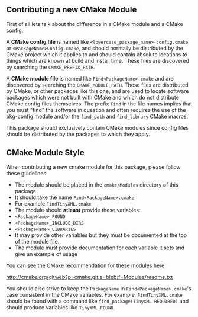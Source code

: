 ## Contributing a new CMake Module

First of all lets talk about the difference in a CMake module and a CMake config.

A **CMake config file** is named like `<lowercase_package_name>-config.cmake` or `<PackageName>Config.cmake`, and should normally be distributed by the CMake project which it applies to and should contain absolute locations to things which are known at build and install time. These files are discovered by searching the `CMAKE_PREFIX_PATH`.

A **CMake module file** is named like `Find<PackageName>.cmake` and are discovered by searching the `CMAKE_MODULE_PATH`. These files are distributed by CMake, or other packages like this one, and are used to locate software packages which were not built with CMake and which do not distribute CMake config files themselves. The prefix `Find` in the file names implies that you must "find" the software in question and often requires the use of the pkg-config module and/or the `find_path` and `find_library` CMake macros.

This package should exclusively contain CMake modules since config files should be distributed by the packages to which they apply.

## CMake Module Style

When contributing a new cmake module for this package, please follow these guidelines:

- The module should be placed in the `cmake/Modules` directory of this package
- It should take the name `Find<PackageName>.cmake`
 - For example `FindTinyXML.cmake`
- The module should **atleast** provide these variables:
 - `<PackageName>_FOUND`
 - `<PackageName>_INCLUDE_DIRS`
 - `<PackageName>_LIBRARIES`
 - It may provide other variables but they must be documented at the top of the module file.
- The module must provide documentation for each variable it sets and give an example of usage

You can see the CMake recommendation for these modules here:

http://cmake.org/gitweb?p=cmake.git;a=blob;f=Modules/readme.txt

You should also strive to keep the `PackageName` in `Find<PackageName>.cmake`'s case consistent in the CMake variables. For example, `FindTinyXML.cmake` should be found with a command like `find_package(TinyXML REQUIRED)` and should produce variables like `TinyXML_FOUND`.
